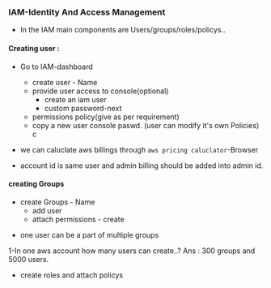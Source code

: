 ### IAM-Identity And Access Management

* In the IAM main components are Users/groups/roles/policys..

 #### Creating user :
* Go to IAM-dashboard
  - create user - Name
  - provide user access to console(optional)
      - create an iam user
      - custom password-next
  - permissions policy(give as per requirement)   
  - copy a new user console paswd.
(user can modify it's own Policies)
c
* we can caluclate aws billings through `aws pricing caluclator`-Browser

 * account id is same user and admin billing should be added into admin id.

#### creating Groups
 - create Groups - Name
   - add user
   - attach permissions
                - create
 * one user can be a part of multiple groups

1-In one aws account how many users can create..?
Ans : 300 groups and 5000 users.
 * create roles and attach policys            